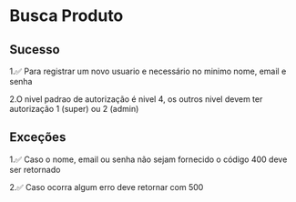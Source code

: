 # Busca Produto

## Sucesso

1.✅ Para registrar um novo usuario e necessário no minimo nome, email e senha

2.O nivel padrao de autorização é nivel 4, os outros nivel devem ter autorização 1 (super) ou 2 (admin)

## Exceções

1.✅ Caso o nome, email ou senha não sejam fornecido o código 400 deve ser retornado

2.✅ Caso ocorra algum erro deve retornar com 500
